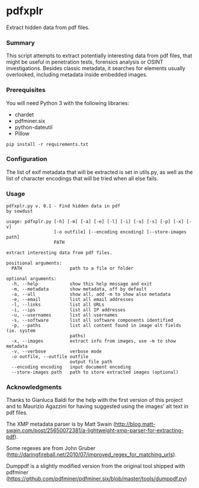# pdfxplr

Extract hidden data from pdf files.

### Summary

This script attempts to extract potentially interesting data from pdf files, that might be useful in penetration tests, forensics analysis or OSINT investigations.
Besides classic metadata, it searches for elements usually overlooked, including metadata inside embedded images.

### Prerequisites

You will need Python 3 with the following libraries:
* chardet
* pdfminer.six
* python-dateutil
* Pillow

```
pip install -r requirements.txt
```

### Configuration

The list of exif metadata that will be extracted is set in utils.py, as well as the list of character encodings that will be tried when all else fails.

### Usage

```
pdfxplr.py v. 0.1 - Find hidden data in pdf
by sowdust

usage: pdfxplr.py [-h] [-m] [-a] [-e] [-l] [-i] [-u] [-s] [-p] [-x] [-v]
                  [-o outfile] [--encoding encoding] [--store-images path]
                  PATH

extract interesting data from pdf files.

positional arguments:
  PATH                  path to a file or folder

optional arguments:
  -h, --help            show this help message and exit
  -m, --metadata        show metadata, off by default
  -a, --all             show all, add -m to show also metadata
  -e, --email           list all email addresses
  -l, --links           list all URLs
  -i, --ips             list all IP addresses
  -u, --usernames       list all usernames
  -s, --software        list all software components identified
  -p, --paths           list all content found in image alt fields (ie. system
                        paths)
  -x, --images          extract info from images, use -m to show metadata
  -v, --verbose         verbose mode
  -o outfile, --outfile outfile
                        output file path
  --encoding encoding   input document encoding
  --store-images path   path to store extracted images (optional)
```

### Acknowledgments

Thanks to Gianluca Baldi for the help with the first version of this project and to Maurizio Agazzini for having suggested using the images' alt text in pdf files.

The XMP metadata parser is by Matt Swain (http://blog.matt-swain.com/post/25650072381/a-lightweight-xmp-parser-for-extracting-pdf).

Some regexes are from John Gruber (http://daringfireball.net/2010/07/improved_regex_for_matching_urls).

Dumppdf is a slightly modified version from the original tool shipped with pdfminer (https://github.com/pdfminer/pdfminer.six/blob/master/tools/dumppdf.py)


